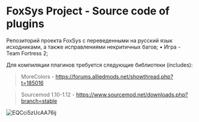 #  FoxSys Project - Source code of plugins
Репозиторий проекта FoxSys с переведенными на русский язык исходниками, а также исправлениями некритичных багов;
• Игра - Team Fortress 2;

Для компиляции плагинов требуется следующие библиотеки (includes):

> MoreColors - https://forums.alliedmods.net/showthread.php?t=185016

> Sourcemod 1.10-1.12 - https://www.sourcemod.net/downloads.php?branch=stable

![EQCci5zUcAA76ij](https://github.com/WOLFA22/foxsys-sourcemod/assets/35665773/6318d56a-fb80-480a-a8ad-db7b3034d3ba)
